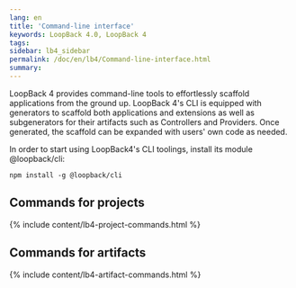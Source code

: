```yaml
---
lang: en
title: 'Command-line interface'
keywords: LoopBack 4.0, LoopBack 4
tags:
sidebar: lb4_sidebar
permalink: /doc/en/lb4/Command-line-interface.html
summary:
---
```


LoopBack 4 provides command-line tools to effortlessly scaffold applications from the ground up. LoopBack 4's CLI is equipped with generators to scaffold both applications and extensions as well as subgenerators for their artifacts such as Controllers and Providers. Once generated, the scaffold can be expanded with users' own code as needed.

In order to start using LoopBack4's CLI toolings, install its module @loopback/cli:

```
npm install -g @loopback/cli
```

## Commands for projects

{% include content/lb4-project-commands.html %}

## Commands for artifacts

{% include content/lb4-artifact-commands.html %}
